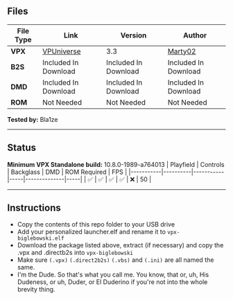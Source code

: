 ## Files
| File Type | Link | Version | Author | 
|-----------|--------|----------|--------------|
| **VPX** | [VPUniverse](https://vpuniverse.com/files/file/23627-big-lebowski/) | 3.3 | [Marty02](https://vpuniverse.com/profile/16531-marty02/) |
| **B2S** | Included In Download | Included In Download | Included In Download |
| **DMD** | Included In Download | Included In Download | Included In Download |
| **ROM** | Not Needed| Not Needed | Not Needed|

**Tested by:** Bla1ze

---

## Status 
**Minimum VPX Standalone build:** 10.8.0-1989-a764013
| Playfield | Controls | Backglass | DMD | ROM Required | FPS | 
|-----------|----------|-----------|-----|--------------|-----|
| :white_check_mark: | :white_check_mark: | :white_check_mark: | :white_check_mark: | :x: | 50 |

---

## Instructions

- Copy the contents of this repo folder to your USB drive
- Add your personalized launcher.elf and rename it to `vpx-biglebowski.elf`
- Download the package listed above, extract (if necessary) and copy the .vpx and .directb2s into `vpx-biglebowski`
- Make sure `(.vpx)` `(.direct2b2s)` `(.vbs)` and `(.ini)` are all named the same.
- I'm the Dude. So that's what you call me. You know, that or, uh, His Dudeness, or uh, Duder, or El Duderino if you're not into the whole brevity thing.